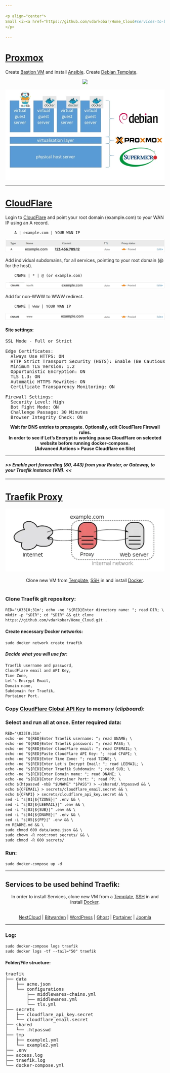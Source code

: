 ```yaml
---

<p align="center">
Small <i><a href="https://github.com/vdarkobar/Home_Cloud#services-to-be-used-behind-traefik">Home-Cloud</a>, centered on a<a href="https://doc.traefik.io/traefik/getting-started/quick-start/">Traefik Proxy</a>, using <a href="https://pve.proxmox.com/pve-docs/pve-admin-guide.html">Proxmox</a>, <a href="https://www.debian.org/doc/">Debian</a> and <a href="https://docs.docker.com/">Docker</a>.</i>
</p>  

---
```

  
# <a href="https://github.com/vdarkobar/shared/blob/main/Proxmox.md#proxmox">Proxmox</a>
  
<p align="left">
  Create <a href="https://github.com/vdarkobar/shared/blob/main/Bastion.md#bastion">Bastion VM</a> and 
  install <a href="https://github.com/vdarkobar/Playbooks#ansible">Ansible</a>. 
  Create <a href="https://github.com/vdarkobar/shared/blob/main/Debian.md#debian">Debian Template</a>.
</p>
  
<p align="center">
  <img src="https://github.com/vdarkobar/shared/blob/main/bastion.webp">
</p>
  
<p align="center">
  <img src="https://github.com/vdarkobar/misc/blob/main/infrastructure.webp">
</p>
  
--- 
  
# <a href="https://github.com/vdarkobar/Home_Cloud/blob/main/README.md#cloudflare">CloudFlare</a>  
  
Login to <a href="https://dash.cloudflare.com/">CloudFlare</a> and point your root domain (example.com) to your WAN IP using an A record.  
```
    A | example.com | YOUR WAN IP
```
<p align="center">
  <img src="https://github.com/vdarkobar/misc/blob/main/A-record.webp">
</p>
  
Add individual subdomains, for all services, pointing to your root domain (@ for the host).  
```
    CNAME | * | @ (or example.com)
```
<p align="center">
  <img src="https://github.com/vdarkobar/misc/blob/main/sub-domain.webp">
</p>
  
Add for non-WWW to WWW redirect.  
```
    CNAME | www | YOUR WAN IP
```
<p align="center">
  <img src="https://github.com/vdarkobar/misc/blob/main/www.webp">
</p>
  
#### Site settings:  

<pre>
SSL Mode - Full or Strict  

Edge Certificates:  
  Always Use HTTPS: ON  
  HTTP Strict Transport Security (HSTS): Enable (Be Cautious)  
  Minimum TLS Version: 1.2  
  Opportunistic Encryption: ON  
  TLS 1.3: ON  
  Automatic HTTPS Rewrites: ON  
  Certificate Transparency Monitoring: ON  

Firewall Settings:  
  Security Level: High  
  Bot Fight Mode: ON  
  Challenge Passage: 30 Minutes  
  Browser Integrity Check: ON  
</pre>
  
<p align="center">
  <b> Wait for DNS entries to propagate. Optionally, edit CloudFlare Firewall rules. </b><br>
  <b> In order to see if Let’s Encrypt is working pause CloudFlare on selected website before running docker-compose. </b><br>
  <b> (Advanced Actions > Pause Cloudflare on Site) </b><br>
</p>
  
---
#### *>> Enable port forwarding (80, 443) from your Router, or Gateway, to your Traefik instance (VM). <<*
--- 
  
# <a href="https://github.com/vdarkobar/Home_Cloud#traefik-proxy">Traefik Proxy</a>  
<p align="center">
  <img src="https://github.com/vdarkobar/misc/blob/main/reverse-proxy.png">
   <br><br>
   Clone new VM from <a href="https://github.com/vdarkobar/shared/blob/main/Debian.md#debian">Template</a>, 
   <a href="https://github.com/vdarkobar/shared/blob/main/Bastion.md#bastion">SSH</a> in and install 
   <a href="https://github.com/vdarkobar/shared/blob/main/Docker.md#docker">Docker</a>.
  <br><br>
</p>
  
### Clone Traefik git repository:
```
RED='\033[0;31m'; echo -ne "${RED}Enter directory name: "; read DIR; \
mkdir -p "$DIR"; cd "$DIR" && git clone https://github.com/vdarkobar/Home_Cloud.git .
```
  
#### Create necessary Docker networks:  
```
sudo docker network create traefik
```
<!--- Commented out
*option: custom Docker networks (specify the gateway and subnet to use).*
```
sudo docker network create --gateway 192.168.90.1 --subnet 192.168.90.0/24 traefik  
```
*option: set static ip to your service(s).*
```

    networks:
      traefik:
        ipv4_address: 192.168.90.254
```
--->
  
#### *Decide what you will use for*:
```
Traefik username and password, 
CloudFlare email and API Key, 
Time Zone, 
Let's Encrypt Email, 
Domain name, 
Subdomain for Traefik,
Portainer Port.
```
  
### Copy <a href="https://dash.cloudflare.com/profile/api-tokens">CloudFlare Global API Key</a> to memory (*clipboard*):
  
### Select and run all at once. Enter required data:
```
RED='\033[0;31m'
echo -ne "${RED}Enter Traefik username: "; read UNAME; \
echo -ne "${RED}Enter Traefik password: "; read PASS; \
echo -ne "${RED}Enter CloudFlare email: "; read CFEMAIL; \
echo -ne "${RED}Paste CloudFlare API Key: "; read CFAPI; \
echo -ne "${RED}Enter Time Zone: "; read TZONE; \
echo -ne "${RED}Enter Let's Encrypt Email: "; read LEEMAIL; \
echo -ne "${RED}Enter Traefik Subdomain: "; read SUB; \
echo -ne "${RED}Enter Domain name: "; read DNAME; \
echo -ne "${RED}Enter Portainer Port: "; read PP; \
echo $(htpasswd -nbB "$UNAME" "$PASS") > ~/shared/.htpasswd && \
echo ${CFEMAIL} > secrets/cloudflare_email.secret && \
echo ${CFAPI} > secrets/cloudflare_api_key.secret && \
sed -i "s|01|${TZONE}|" .env && \
sed -i "s|02|${LEEMAIL}|" .env && \
sed -i "s|03|${SUB}|" .env && \
sed -i "s|04|${DNAME}|" .env && \
sed -i "s|05|${PP}|" .env && \
rm README.md && \
sudo chmod 600 data/acme.json && \
sudo chown -R root:root secrets/ && \
sudo chmod -R 600 secrets/

```
  
### Run:
```
sudo docker-compose up -d
```
  
--- 
  
## Services to be used behind Traefik:  
  
<p align="center">
   In order to install Services, clone new VM from a <a href="https://github.com/vdarkobar/shared/blob/main/Debian.md#debian">Template</a>, 
   <a href="https://github.com/vdarkobar/shared/blob/main/Bastion.md#bastion">SSH</a> in and install 
   <a href="https://github.com/vdarkobar/shared/blob/main/Docker.md#docker">Docker</a>.
  <br><br>
</p>
  
<p align="center">
  <a href="https://github.com/vdarkobar/NextCloud#nextcloud">NextCloud</a> |
  <a href="https://github.com/vdarkobar/Bitwarden#bitwarden">Bitwarden</a> |
  <a href="https://github.com/vdarkobar/WordPress#wordpress">WordPress</a> |
  <a href="https://github.com/vdarkobar/Ghost-blog">Ghost</a> |
  <a href="https://github.com/vdarkobar/Portainer">Portainer</a> |
  <a href="https://github.com/vdarkobar/Portainer">Joomla</a>  
</p>  
  
---  
  
### Log:
```
sudo docker-compose logs traefik
sudo docker logs -tf --tail="50" traefik
```
  
#### Folder/File structure:  

<pre>
traefik
├── data
│   ├── acme.json
│   └── configurations
│       ├── middlewares-chains.yml
│       ├── middlewares.yml
│       └── tls.yml
├── secrets
│   ├── cloudflare_api_key.secret
│   └── cloudflare_email.secret
├── shared
│   └── .htpasswd
├── tmp
│   ├── example1.yml
│   └── example2.yml
├── .env
├── access.log
├── traefik.log
└── docker-compose.yml
</pre>
  
<!--- Commented out
<p align="center">
  <b>Resources:</b><br>
  <a href="https://www.smarthomebeginner.com/traefik-2-docker-tutorial/">Link 1</a> |
  <a href="https://github.com/htpcBeginner/docker-traefik">Link 2</a> |
  <a href="https://github.com/CVJoint/traefik2">Link 3</a> |
  <a href="https://tech.aufomm.com/">Link 4</a> |
  <a href="https://goneuland.de/">Link 5</a> |
  <a href="https://github.com/adam-p/markdown-here/wiki/Markdown-Cheatsheet">Link 6</a>
  <br><br>
</p>
--->
